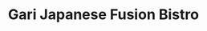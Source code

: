 ---
layout: place
title: Gari Japanese Fusion Bistro
permalink: /massachusetts/needham/gari-japanese-fusion-bistro.html
stateAbbr: MA
stateName: Massachusetts
cityName: Needham
seo:
  type: restaurant
  links: http://www.garifusion.com/
place_id: ChIJPWDoq6eB44kRt8_GH0Cuofo
photos:
  - name: >-
      places/ChIJPWDoq6eB44kRt8_GH0Cuofo/photos/AeeoHcKZcioG9u-7uSjtS_dfhhJCVw3v0kpyfCMjmiAXP_W53g4lf-mCKV70Zm-ALz4Hvle0XPrR1EOUO57FAyt5BK2vdlkF9jPo0AOcSjimhjPdMULMD0QVttKBdIrdsPWSHeeUucquiBKfpG7QqYcjqtP8B6jb35Jd11-ZUwazmPvGgtfqhVPK2R7xkDy8fi3b4CRUdXYBWuZluTO_quTuKHezb2wckI8IO0iTvdEWcCA-Pb00eNQFX6Pp471-3wHT4eBRbSdW9_Iq__vW3STRNu0DuorRIbIyREvx5yrroSRJXdwzINUAqoCj1RuGgNZKugJlUb79CV6Hv0MmR815RWtjVbBldYoe9xtJnQz32po8H6hV56E92yZtCg1R9cJp3njx3ldnquT_u63Ccr_4w-eqs7mNJRbfJ2vl5NGX3JO1gA
    widthPx: 4032
    heightPx: 3024
    authorAttributions:
      - displayName: Paul Brown
        uri: https://maps.google.com/maps/contrib/111086569640470785793
        photoUri: >-
          https://lh3.googleusercontent.com/a-/ALV-UjV9jgStWhQH2Oh8X-k1JXb1QTVX8cKOc2OjDsyXfI5cK4JIglPjJA=s100-p-k-no-mo
    flagContentUri: >-
      https://www.google.com/local/imagery/report/?cb_client=maps_api_places.places_api&image_key=!1e10!2sCIHM0ogKEICAgIDWhKmiNA&hl=en-US
    googleMapsUri: >-
      https://www.google.com/maps/place//data=!3m4!1e2!3m2!1sCIHM0ogKEICAgIDWhKmiNA!2e10!4m2!3m1!1s0x89e381a7abe8603d:0xfaa1ae401fc6cfb7
  - name: >-
      places/ChIJPWDoq6eB44kRt8_GH0Cuofo/photos/AeeoHcLxTECLScE9WWyxdQzo8ThhzEcjHqg1GFq9D5RBmGpr_LyNvjUgWU5WgHPKFPI6c8B-LxYhwGZllf7jHxaZntSbZzGRDUHhHjjj3nysqb-3b9cP9IvqdkqQqkjB5JJtscmQmoT1OdT2DbHIQhzgzfFkVfPz1enl3OLpjUe8mjXrm9-pprnGUEbLKoBQHC5FAgRh5Xt9IW6IQ2Y1u7dDdkBLau2AodE4cR3_6LTCyQMpLHoRYpd3CZ2wlARgTAR6drQ2jeCo8fsnlK9Swu_wPErTOAwRQ349dyA60ESueL_UBQ
    widthPx: 686
    heightPx: 407
    authorAttributions:
      - displayName: Gari Japanese Fusion Bistro
        uri: https://maps.google.com/maps/contrib/118225827723154224182
        photoUri: >-
          https://lh3.googleusercontent.com/a-/ALV-UjWBe99aIS35ZkyOEmoDcifNRW_NUKRnYMBYdbaqf5lZL3TThFo=s100-p-k-no-mo
    flagContentUri: >-
      https://www.google.com/local/imagery/report/?cb_client=maps_api_places.places_api&image_key=!1e10!2sAF1QipODo6uAZP6mmYSNkti-kfKpoOfh_AEaaAYGzu4M&hl=en-US
    googleMapsUri: >-
      https://www.google.com/maps/place//data=!3m4!1e2!3m2!1sAF1QipODo6uAZP6mmYSNkti-kfKpoOfh_AEaaAYGzu4M!2e10!4m2!3m1!1s0x89e381a7abe8603d:0xfaa1ae401fc6cfb7
  - name: >-
      places/ChIJPWDoq6eB44kRt8_GH0Cuofo/photos/AeeoHcJHGdN1ErT8DWyTzQBCEFb_8z5F2jrGq1RfNfoaVG9rI00cl2rRKRL6_kC3hEND9_rZMdMv-J_mHkpiWrqzTIfmUE0hm9Leba1bH-8tIBnBj6wTSmc6okZLwegoZx6ofe7VIAAa6zMw_E095SbdTIFbyxpXPG2rgapJ5zOHPHr2_Slyq5QLDoQSajXkrOIygKsJcyHqiyqS0viaJ_80K0ksCip6mgcgRLsPoq8UthXwrsFD-8g5Ws_VEF1sk4r93FhrH1_geeYTZ-n4YNeT_tH84z-8IU_AyPXIiwW0c8pKlGcgE9Hg5Yog636jsdiyKzwWqQJihKDCuYVi1hg5fxIJh8jAfi5rvazOKd4CPzFjjWwOa4mh4hIX5WWWs4H1eDxS6T2uT3B2MQ_4znEnqFEn7fCs_OhEh5Vfku9xWJT47uw
    widthPx: 266
    heightPx: 354
    authorAttributions:
      - displayName: Shayna Joyce
        uri: https://maps.google.com/maps/contrib/100486873143681121255
        photoUri: >-
          https://lh3.googleusercontent.com/a-/ALV-UjVKbF90zKhvjv_ukgwTEzUd8QskwabBx4LM8y837R2MPJddlhrL=s100-p-k-no-mo
    flagContentUri: >-
      https://www.google.com/local/imagery/report/?cb_client=maps_api_places.places_api&image_key=!1e10!2sCIHM0ogKEICAgIDB7KrX6gE&hl=en-US
    googleMapsUri: >-
      https://www.google.com/maps/place//data=!3m4!1e2!3m2!1sCIHM0ogKEICAgIDB7KrX6gE!2e10!4m2!3m1!1s0x89e381a7abe8603d:0xfaa1ae401fc6cfb7
  - name: >-
      places/ChIJPWDoq6eB44kRt8_GH0Cuofo/photos/AeeoHcLy3v3DfX6BHRL3keF9QAvA2za-zsRiCAwHbMiYLK4QHsgsoSmGXxpPOkeqcJbzjfhjs0wY9CssFD2zkH3uf7vZF_DuGtg-9Dw_xCzlLsCvya9YkaM6iMiS8FaSK_yTEhPXrt2-AN0E1ddCke9vlukEft3OguzmHovjsdm_flWnLbmGuaBU-bVSzTtJBtHcHI4c6U2jvWZNWa0KB4Qv_YRYseimzkY7yhIyG2OTDpa28H9vEQRN0lk8waRGJ15i57jJ_ySJ72eR98DmoH96ioBztpcDTHc0mGD1H-4hDlbjzPKt3Jo2iwe7KHwp0lxInJA8DLX9vxDIDnEG9H500Hl7oB94Plgs3ZLR0ZXdw2xSsLHoC61QkP7DXtQCx1H0VVPj3PsUa_gWpy17Y1eoCKwUNjZlL6POyZ17hDP1sKKx5cqL
    widthPx: 3024
    heightPx: 4032
    authorAttributions:
      - displayName: Darya Denisova
        uri: https://maps.google.com/maps/contrib/100476365848638796907
        photoUri: >-
          https://lh3.googleusercontent.com/a-/ALV-UjVHJbTQ-mYFQhMPkH7U-LhwIEuxy3RHUp_jNcxrcCCy86-ridfS=s100-p-k-no-mo
    flagContentUri: >-
      https://www.google.com/local/imagery/report/?cb_client=maps_api_places.places_api&image_key=!1e10!2sCIHM0ogKEICAgICE6KeD8wE&hl=en-US
    googleMapsUri: >-
      https://www.google.com/maps/place//data=!3m4!1e2!3m2!1sCIHM0ogKEICAgICE6KeD8wE!2e10!4m2!3m1!1s0x89e381a7abe8603d:0xfaa1ae401fc6cfb7
  - name: >-
      places/ChIJPWDoq6eB44kRt8_GH0Cuofo/photos/AeeoHcKf95e1IFxuvLx4jaKN-0dFpBP7mCW3D0VA816P17MS_Gm2X8gdy-CUfIdCBHvjXpiHMXIM1E2IzMIwFAeyzM9x4kObd3j7PBjSFJe7SWbBwA5aM0PpiM4aGFeY_6Zor9gBpQq0_UmRgqLABpUfC7QkASOL4oSaKIDR7gKSLBNfFgYB7BHM9kFx4zIS70J1TiNVufCpGj_4s54ti73WvXv4Q6psPEn1rK6D1sy6k3dC8ISDZaYVy9PuWwRAafOBK6A7sKY8cum-zUMmobZmsiAPO-ZEaGG1lUe2gdLKG-vYhvHAyJAT6XcP3r-3jnFh44e6MeVi5QhyJRHA0_dZcO4YgBjGiEHYbWJJsa1Ozj8Xd69OZG_UXg_frMnOt0v-wCy8BoUt_7hNgcJ3uwr77--3189PuLSLXJr98B9A_MxR4Q
    widthPx: 4800
    heightPx: 2700
    authorAttributions:
      - displayName: Aaron Wendell
        uri: https://maps.google.com/maps/contrib/109164891890783737460
        photoUri: >-
          https://lh3.googleusercontent.com/a-/ALV-UjV5zzxQuZc231DJF02Hpjf1fYHFncAGpkLiG6fyjTc67ymX0sl3aA=s100-p-k-no-mo
    flagContentUri: >-
      https://www.google.com/local/imagery/report/?cb_client=maps_api_places.places_api&image_key=!1e10!2sCIHM0ogKEICAgID41-3RSQ&hl=en-US
    googleMapsUri: >-
      https://www.google.com/maps/place//data=!3m4!1e2!3m2!1sCIHM0ogKEICAgID41-3RSQ!2e10!4m2!3m1!1s0x89e381a7abe8603d:0xfaa1ae401fc6cfb7
  - name: >-
      places/ChIJPWDoq6eB44kRt8_GH0Cuofo/photos/AeeoHcJxvV89dyK-9IUP8qQIN11OSJ28v6ZJsA2wokWd_2nz3QoM0QkGGHn7yHtgIDfr8ZJIqBgHRI3o3VOvHryivDkVB2FhTP7ysDVmJ2YMqbdIegxSs6w55EfRbCPNL4g1hhV3x9uAUK2lss7Qp6bZByaCuQXhtnzqCWUqF9RQAzcULjDdx1LmCVwPcWT5TvIreAgMaixzvKE8-dB2hfnWOp8VmE703kWTY2XS5B6JZLlPj62yc7ePyGiyig6u2EbxYD00i6xuUgXzpFiCyyHy49TGxvKTREjzjMglRbIvvAO2UiVX8Q5DAz-Pz42coEGq9pNlhc4sjwSOdjxVVri5uVs1SiMRuN8OV6xl1PR5zWlCdM4b_ahvv8LqOtim-dRH678FtX-frmEHgZTzvZ5dMZwUnk2G3mz2snL_mUlI87NqSfp1
    widthPx: 3024
    heightPx: 4032
    authorAttributions:
      - displayName: Darya Denisova
        uri: https://maps.google.com/maps/contrib/100476365848638796907
        photoUri: >-
          https://lh3.googleusercontent.com/a-/ALV-UjVHJbTQ-mYFQhMPkH7U-LhwIEuxy3RHUp_jNcxrcCCy86-ridfS=s100-p-k-no-mo
    flagContentUri: >-
      https://www.google.com/local/imagery/report/?cb_client=maps_api_places.places_api&image_key=!1e10!2sCIHM0ogKEICAgICE6Oe_ygE&hl=en-US
    googleMapsUri: >-
      https://www.google.com/maps/place//data=!3m4!1e2!3m2!1sCIHM0ogKEICAgICE6Oe_ygE!2e10!4m2!3m1!1s0x89e381a7abe8603d:0xfaa1ae401fc6cfb7
  - name: >-
      places/ChIJPWDoq6eB44kRt8_GH0Cuofo/photos/AeeoHcKfD-48mYoVGpr87qBRbugX6f2TKGrtEEAHIpINOE2So8-ePUPtvvy9hdw7_6v2qG59Ay5iIfFQRffa6wmvsmefsGNqRAujGVvsF_WnsWl_WHlYNkTw_rBJSR48D0GtuB5gvBiWMs-ujfVQPejs_sa2hBpIhm0pyexWAHuP4GMMM6LFc0uKUiQRO8XjrZhuuJFcQe3Hs7SkqFgkwbzLqD_CFCfw-Ap_MrLtpT2v_8fFECbsIzzanJnxtBm2vY-nU5T82T5HPJQFs-AaT652ziclhS9GmlIljTPsgVLwb6A0ZA
    widthPx: 640
    heightPx: 480
    authorAttributions:
      - displayName: Gari Japanese Fusion Bistro
        uri: https://maps.google.com/maps/contrib/118225827723154224182
        photoUri: >-
          https://lh3.googleusercontent.com/a-/ALV-UjWBe99aIS35ZkyOEmoDcifNRW_NUKRnYMBYdbaqf5lZL3TThFo=s100-p-k-no-mo
    flagContentUri: >-
      https://www.google.com/local/imagery/report/?cb_client=maps_api_places.places_api&image_key=!1e10!2sAF1QipOkVq92ZqMMPcn0hpyH74V1KDTuhRvmfhv6xfd_&hl=en-US
    googleMapsUri: >-
      https://www.google.com/maps/place//data=!3m4!1e2!3m2!1sAF1QipOkVq92ZqMMPcn0hpyH74V1KDTuhRvmfhv6xfd_!2e10!4m2!3m1!1s0x89e381a7abe8603d:0xfaa1ae401fc6cfb7
  - name: >-
      places/ChIJPWDoq6eB44kRt8_GH0Cuofo/photos/AeeoHcLPcOMK95XOmLJZatvaFq5VbKRwou4DXdIcqCiWA5rgHxA8u4eAPBVi4C4F0UfNjJFwFSNQzlcitxQxiEpRvZrq-mUxOYZZTcSYJ5sa4Dh8bjpwLqRE_G-nh0wd_ufyrFxkclSDTGlbO_2eWHUYyUHS-tc-oVpV_qXjeVfLiYTPfcA2icCbg1nCjcSGdRNa1MpwiezfmayPg9aTRhnBMhusNydsdijjKo2VH8u7Uh92mayUQV20bgw61286w2d846u6dDwfKfALhVca9VptOUXtG6tna7IwRX-1kHt7WQ3-Bw
    widthPx: 589
    heightPx: 442
    authorAttributions:
      - displayName: Gari Japanese Fusion Bistro
        uri: https://maps.google.com/maps/contrib/118225827723154224182
        photoUri: >-
          https://lh3.googleusercontent.com/a-/ALV-UjWBe99aIS35ZkyOEmoDcifNRW_NUKRnYMBYdbaqf5lZL3TThFo=s100-p-k-no-mo
    flagContentUri: >-
      https://www.google.com/local/imagery/report/?cb_client=maps_api_places.places_api&image_key=!1e10!2sAF1QipPlYGDXP-GTTf4nCm0uQ5tea_UKkXYKU7uZrstO&hl=en-US
    googleMapsUri: >-
      https://www.google.com/maps/place//data=!3m4!1e2!3m2!1sAF1QipPlYGDXP-GTTf4nCm0uQ5tea_UKkXYKU7uZrstO!2e10!4m2!3m1!1s0x89e381a7abe8603d:0xfaa1ae401fc6cfb7
  - name: >-
      places/ChIJPWDoq6eB44kRt8_GH0Cuofo/photos/AeeoHcKxkP_xJSoUvpkWWdR2r8i1rJF7-7S-ITZ451nlTqq4r5ZkS9uSuG2rUH30BrJYgEfRtAMk7Arw5LW7XVI2b2dyU9cV_lbKk1PMEY29EtD-ySgOBBDjZVe9BxaO7JhUujerX3u3zKQ-0lfqNVdx0j71TruIf5XAp1OKdnQwiviuMgtl9LHDDV9D86uvDfi3lH6t6N3T6z1Qtfw4TaoQLUrUnrFu74ULpGpH05JVRqdkWr0v8E-HtoI8Bk3_o9nu4KDz0Ld8ehTOtsGrxB7ny6Upts0eJj_W1GpD_8lhDm16il9vyVEAqDgTJs6GG-gTW4wffJegWIKtO37xbo4CEM0T5ZR_dI0N5j7jngsi-em2VU4FTzxBIB6rSvoRWluTJlJJ9_YiXoYPLCFyIO2YWCNeebrgbDGOAKp6LQFWzITsdg
    widthPx: 4000
    heightPx: 3000
    authorAttributions:
      - displayName: Kadmiel Fenton II
        uri: https://maps.google.com/maps/contrib/103921727573527137063
        photoUri: >-
          https://lh3.googleusercontent.com/a-/ALV-UjVFdOnYAtAQd_2C7Md8LAqSGzuKr9c8rt5NUpT5G9sFHQ7vaOJT-g=s100-p-k-no-mo
    flagContentUri: >-
      https://www.google.com/local/imagery/report/?cb_client=maps_api_places.places_api&image_key=!1e10!2sCIHM0ogKEICAgID-y_O4Wg&hl=en-US
    googleMapsUri: >-
      https://www.google.com/maps/place//data=!3m4!1e2!3m2!1sCIHM0ogKEICAgID-y_O4Wg!2e10!4m2!3m1!1s0x89e381a7abe8603d:0xfaa1ae401fc6cfb7
  - name: >-
      places/ChIJPWDoq6eB44kRt8_GH0Cuofo/photos/AeeoHcIig6lSSb0cmcTRrrAxt2ny_Cq-42B8swwLZED2iF3SX4CmNXCv6U0l-2nDAmG0gkD9FBGa3H7hIE9JdYxXOhclRjFINE0MrsgHigdPuLKg5vcKYzM4qlhbnPGKox-JxDkynnfL4heJ6e-XkvUh5DITrTHWkeZ7gJcA2nBdaxt6uUidIUnOaiZOdDbcDe5Ghvdu7kA3GJymjwV5t04hiqfMM62uH-p_Yitz1iZRFUCmVLfLKs9hsxPyzJ1RdMtsb1g8V2O35QKK_6LZLtqF5dyZyAe6XXrM4cS6APs-AcQvKbi9kybYRlvEZq_NTv4sMaLE4cJN1LmhDtyXFEKC0VmDO_sMt0bsGNn4oq46_VZkW7bORqmrjTOSr2VA_vJgJhebXsqRnuWIH-BHvRBACC9PszqfIUC4A31p64gm3gO8HIes
    widthPx: 3120
    heightPx: 4160
    authorAttributions:
      - displayName: Valerie Joseph
        uri: https://maps.google.com/maps/contrib/107484733407821835931
        photoUri: >-
          https://lh3.googleusercontent.com/a/ACg8ocLG8kuBeBucAGMcKicrd75LjZa0wWAWn21xfakts1CFwAQ9sXU=s100-p-k-no-mo
    flagContentUri: >-
      https://www.google.com/local/imagery/report/?cb_client=maps_api_places.places_api&image_key=!1e10!2sCIHM0ogKEICAgIDEup7k_gE&hl=en-US
    googleMapsUri: >-
      https://www.google.com/maps/place//data=!3m4!1e2!3m2!1sCIHM0ogKEICAgIDEup7k_gE!2e10!4m2!3m1!1s0x89e381a7abe8603d:0xfaa1ae401fc6cfb7
address: 1019 Great Plain Ave, Needham, MA 02492, USA
street: 1019 Great Plain Ave
city: Needham
state: MA
zip: '02492'
country: USA
neighborhood: null
latitude: '42.280403'
longitude: '-71.237232'
accessibility_options:
  wheelchairAccessibleParking: true
  wheelchairAccessibleEntrance: true
  wheelchairAccessibleRestroom: true
  wheelchairAccessibleSeating: true
business_status: OPERATIONAL
name: Gari Japanese Fusion Bistro
google_maps_links:
  directionsUri: >-
    https://www.google.com/maps/dir//''/data=!4m7!4m6!1m1!4e2!1m2!1m1!1s0x89e381a7abe8603d:0xfaa1ae401fc6cfb7!3e0
  placeUri: https://maps.google.com/?cid=18059907571166662583
  writeAReviewUri: >-
    https://www.google.com/maps/place//data=!4m3!3m2!1s0x89e381a7abe8603d:0xfaa1ae401fc6cfb7!12e1
  reviewsUri: >-
    https://www.google.com/maps/place//data=!4m4!3m3!1s0x89e381a7abe8603d:0xfaa1ae401fc6cfb7!9m1!1b1
  photosUri: >-
    https://www.google.com/maps/place//data=!4m3!3m2!1s0x89e381a7abe8603d:0xfaa1ae401fc6cfb7!10e5
primary_type: Japanese Restaurant
opening_hours:
  regular: null
  current: null
secondary_opening_hours:
  regular:
    weekdayDescriptions: null
    type: null
  current:
    weekdayDescriptions: null
    type: null
phone: (781) 455-8882
price_level: PRICE_LEVEL_EXPENSIVE
price_range: null
rating: '4.2'
rating_count: 0
website: http://www.garifusion.com/
description: >-
  Discover Gari Japanese Fusion Bistro in Needham, MA$$$Gari Japanese Fusion
  Bistro in Needham, MA, delivers a modern blend of Japanese flavors with
  creative Asian influences, making it a standout choice for sushi enthusiasts
  in the area. This casual eatery features a full bar and an array of fresh
  sushi options alongside cooked dishes, appealing to those seeking
  vegetarian-friendly choices in local Japanese spots. Its stylish ambiance and
  accessibility features ensure a welcoming environment for all diners,
  enhancing the overall dining experience. Whether you're exploring top-rated
  sushi near me or enjoying innovative entrees, the menu's variety keeps things
  exciting and accessible for everyday meals.
generative_summary: >-
  Discover Gari Japanese Fusion Bistro in Needham, MA$$$Gari Japanese Fusion
  Bistro in Needham, MA, delivers a modern blend of Japanese flavors with
  creative Asian influences, making it a standout choice for sushi enthusiasts
  in the area. This casual eatery features a full bar and an array of fresh
  sushi options alongside cooked dishes, appealing to those seeking
  vegetarian-friendly choices in local Japanese spots. Its stylish ambiance and
  accessibility features ensure a welcoming environment for all diners,
  enhancing the overall dining experience. Whether you're exploring top-rated
  sushi near me or enjoying innovative entrees, the menu's variety keeps things
  exciting and accessible for everyday meals.
generative_disclosure: Summarized by AI using the Grok-3-Mini model.
reviews:
  - name: >-
      places/ChIJPWDoq6eB44kRt8_GH0Cuofo/reviews/ChdDSUhNMG9nS0VJQ0FnSUQteTdPWGlRRRAB
    relativePublishTimeDescription: 2 years ago
    rating: 5
    text:
      text: >-
        I'm on the road for my job and I was in the area. Sushi is usually a
        go-to of mine so this one popped up and as a photographer, the pictures
        looked enticing. I did order pretty early and before I could get to pick
        up my order the owner called to remind me that the order was ready. When
        I got there he reminded me again that I was late to pick up my order.
        But the food hit all the right spots and that is the most important
        seeing that it was take out LOL
      languageCode: en
    originalText:
      text: >-
        I'm on the road for my job and I was in the area. Sushi is usually a
        go-to of mine so this one popped up and as a photographer, the pictures
        looked enticing. I did order pretty early and before I could get to pick
        up my order the owner called to remind me that the order was ready. When
        I got there he reminded me again that I was late to pick up my order.
        But the food hit all the right spots and that is the most important
        seeing that it was take out LOL
      languageCode: en
    authorAttribution:
      displayName: Kadmiel Fenton II
      uri: https://www.google.com/maps/contrib/103921727573527137063/reviews
      photoUri: >-
        https://lh3.googleusercontent.com/a-/ALV-UjVFdOnYAtAQd_2C7Md8LAqSGzuKr9c8rt5NUpT5G9sFHQ7vaOJT-g=s128-c0x00000000-cc-rp-mo-ba5
    publishTime: '2022-12-09T17:17:16.624187Z'
    flagContentUri: >-
      https://www.google.com/local/review/rap/report?postId=ChdDSUhNMG9nS0VJQ0FnSUQteTdPWGlRRRAB&d=17924085&t=1
    googleMapsUri: >-
      https://www.google.com/maps/reviews/data=!4m6!14m5!1m4!2m3!1sChdDSUhNMG9nS0VJQ0FnSUQteTdPWGlRRRAB!2m1!1s0x89e381a7abe8603d:0xfaa1ae401fc6cfb7
  - name: >-
      places/ChIJPWDoq6eB44kRt8_GH0Cuofo/reviews/ChdDSUhNMG9nS0VJQ0FnTURnbG9Lc3p3RRAB
    relativePublishTimeDescription: a month ago
    rating: 3
    text:
      text: >-
        Gari is a convenient sushi option for locals. However the prices are
        more a reflection of convenience than quality. You have to really be in
        the mood for sushi.
      languageCode: en
    originalText:
      text: >-
        Gari is a convenient sushi option for locals. However the prices are
        more a reflection of convenience than quality. You have to really be in
        the mood for sushi.
      languageCode: en
    authorAttribution:
      displayName: Anthony Pannozzo
      uri: https://www.google.com/maps/contrib/109278927606034914666/reviews
      photoUri: >-
        https://lh3.googleusercontent.com/a-/ALV-UjXfU6RGz1vEcxU5Mb_dEgJ-GbfI0CZOdD8sco4jPoZR7NI16v9l=s128-c0x00000000-cc-rp-mo
    publishTime: '2025-02-24T13:29:11.764334Z'
    flagContentUri: >-
      https://www.google.com/local/review/rap/report?postId=ChdDSUhNMG9nS0VJQ0FnTURnbG9Lc3p3RRAB&d=17924085&t=1
    googleMapsUri: >-
      https://www.google.com/maps/reviews/data=!4m6!14m5!1m4!2m3!1sChdDSUhNMG9nS0VJQ0FnTURnbG9Lc3p3RRAB!2m1!1s0x89e381a7abe8603d:0xfaa1ae401fc6cfb7
  - name: >-
      places/ChIJPWDoq6eB44kRt8_GH0Cuofo/reviews/ChdDSUhNMG9nS0VJQ0FnSUNIOXVTd2pnRRAB
    relativePublishTimeDescription: 7 months ago
    rating: 3
    text:
      text: >-
        Strictly mediocre. When you are accustomed or know what good sushi
        should be like, you will be disappointed. Caterpillar roll had very
        little unagi and a strange fruity sauce on top and the slices of avocado
        were paper thin. Spicy scallop roll was fine, just not great. Spicy tuna
        roll tasted like a supermarket roll. And the salmon nigiri looked and
        tasted like yesterday’s fish.


        Friendly staff. Interior decor could be any restaurant - little
        ambiance.


        $80 - oh well.
      languageCode: en
    originalText:
      text: >-
        Strictly mediocre. When you are accustomed or know what good sushi
        should be like, you will be disappointed. Caterpillar roll had very
        little unagi and a strange fruity sauce on top and the slices of avocado
        were paper thin. Spicy scallop roll was fine, just not great. Spicy tuna
        roll tasted like a supermarket roll. And the salmon nigiri looked and
        tasted like yesterday’s fish.


        Friendly staff. Interior decor could be any restaurant - little
        ambiance.


        $80 - oh well.
      languageCode: en
    authorAttribution:
      displayName: Rob Glickman
      uri: https://www.google.com/maps/contrib/111166910005852403555/reviews
      photoUri: >-
        https://lh3.googleusercontent.com/a-/ALV-UjVpa7uJhUmmCnHf3rQCijSnYrhee7O6kTyhyMDnZdZCWwHqLUBtXw=s128-c0x00000000-cc-rp-mo-ba4
    publishTime: '2024-09-04T21:12:38.628296Z'
    flagContentUri: >-
      https://www.google.com/local/review/rap/report?postId=ChdDSUhNMG9nS0VJQ0FnSUNIOXVTd2pnRRAB&d=17924085&t=1
    googleMapsUri: >-
      https://www.google.com/maps/reviews/data=!4m6!14m5!1m4!2m3!1sChdDSUhNMG9nS0VJQ0FnSUNIOXVTd2pnRRAB!2m1!1s0x89e381a7abe8603d:0xfaa1ae401fc6cfb7
  - name: >-
      places/ChIJPWDoq6eB44kRt8_GH0Cuofo/reviews/ChZDSUhNMG9nS0VJQ0FnSURCN0tyWEtnEAE
    relativePublishTimeDescription: 2 years ago
    rating: 5
    text:
      text: >-
        I love how big their menu is.  It can be hard to find restaurants with
        more than one kind of veggie sushi and they had lots of options. I got
        the avocado/ cucumber maki and triple A maki. Both were delicious. I
        also got spicy mayo.. it didn't really taste like mayo to me. The sauce
        was really dark orange but I was fine with it. More sushi for less money
        than nori sushi. This was a good find on grubhub!
      languageCode: en
    originalText:
      text: >-
        I love how big their menu is.  It can be hard to find restaurants with
        more than one kind of veggie sushi and they had lots of options. I got
        the avocado/ cucumber maki and triple A maki. Both were delicious. I
        also got spicy mayo.. it didn't really taste like mayo to me. The sauce
        was really dark orange but I was fine with it. More sushi for less money
        than nori sushi. This was a good find on grubhub!
      languageCode: en
    authorAttribution:
      displayName: Shayna Joyce
      uri: https://www.google.com/maps/contrib/100486873143681121255/reviews
      photoUri: >-
        https://lh3.googleusercontent.com/a-/ALV-UjVKbF90zKhvjv_ukgwTEzUd8QskwabBx4LM8y837R2MPJddlhrL=s128-c0x00000000-cc-rp-mo-ba5
    publishTime: '2023-01-13T17:37:43.553088Z'
    flagContentUri: >-
      https://www.google.com/local/review/rap/report?postId=ChZDSUhNMG9nS0VJQ0FnSURCN0tyWEtnEAE&d=17924085&t=1
    googleMapsUri: >-
      https://www.google.com/maps/reviews/data=!4m6!14m5!1m4!2m3!1sChZDSUhNMG9nS0VJQ0FnSURCN0tyWEtnEAE!2m1!1s0x89e381a7abe8603d:0xfaa1ae401fc6cfb7
  - name: >-
      places/ChIJPWDoq6eB44kRt8_GH0Cuofo/reviews/ChdDSUhNMG9nS0VJQ0FnSURueXJDVGx3RRAB
    relativePublishTimeDescription: 6 months ago
    rating: 3
    text:
      text: >-
        Genki Ya is our go-to in Legacy Place but we wanted to try something
        different. We will go back to Genki. The flavors were bland. Stir-fry
        chicken ramen was good.
      languageCode: en
    originalText:
      text: >-
        Genki Ya is our go-to in Legacy Place but we wanted to try something
        different. We will go back to Genki. The flavors were bland. Stir-fry
        chicken ramen was good.
      languageCode: en
    authorAttribution:
      displayName: Margee Louisias
      uri: https://www.google.com/maps/contrib/116912995417410431361/reviews
      photoUri: >-
        https://lh3.googleusercontent.com/a-/ALV-UjV0YeBqybL7kMmTRrkzkRN63QhOcOQCcq-wivV2Z9FUX8kbbC52=s128-c0x00000000-cc-rp-mo
    publishTime: '2024-10-04T23:44:17.742743Z'
    flagContentUri: >-
      https://www.google.com/local/review/rap/report?postId=ChdDSUhNMG9nS0VJQ0FnSURueXJDVGx3RRAB&d=17924085&t=1
    googleMapsUri: >-
      https://www.google.com/maps/reviews/data=!4m6!14m5!1m4!2m3!1sChdDSUhNMG9nS0VJQ0FnSURueXJDVGx3RRAB!2m1!1s0x89e381a7abe8603d:0xfaa1ae401fc6cfb7
review_summary: >-
  What Visitors Are Saying About the Sushi Scene$$$Folks heading to Gari
  Japanese Fusion Bistro often highlight the impressive menu variety, especially
  for veggie lovers and those craving quick sushi fixes in their neighborhood.
  While some mention that flavors can occasionally feel a bit standard compared
  to other options, many appreciate the convenience and solid portions that make
  it a reliable go-to for takeout or casual dinners. Overall, it's praised as a
  welcoming spot where the service adds a nice touch, helping it stand out among
  sushi restaurants near me. If you're in the mood for straightforward Japanese
  fare, this place delivers a generally enjoyable vibe with room for the
  occasional flavor upgrade based on shared experiences.
review_disclosure: Summarized by AI using the Grok-3-Mini model.
parking_options:
  freeParkingLot: true
  freeStreetParking: true
payment_options:
  acceptsCreditCards: true
  acceptsDebitCards: true
  acceptsCashOnly: false
  acceptsNfc: true
allow_dogs: null
curbside_pickup: null
delivery: true
dine_in: true
good_for_children: true
good_for_groups: true
good_for_sports: false
live_music: false
menu_for_children: false
outdoor_seating: false
reservable: true
restroom: true
serves_beer: true
serves_breakfast: false
serves_brunch: null
serves_cocktails: true
serves_coffee: false
serves_dinner: true
serves_dessert: true
serves_lunch: true
serves_vegetarian_food: true
serves_wine: true
takeout: true
update_category: pro
places_description: >-
  Modern Japanese & Asian fusion fare & sushi, plus a full bar, in stylish
  strip-mall digs.

---